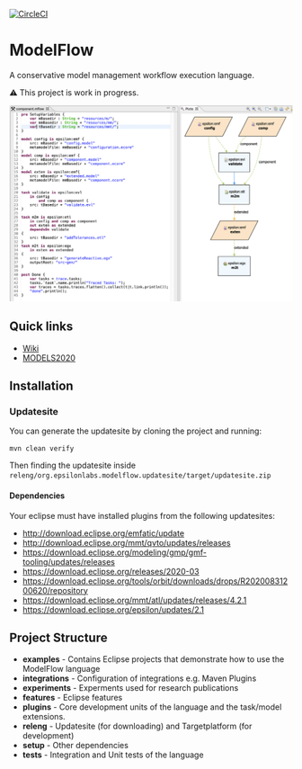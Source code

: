 [![CircleCI](https://circleci.com/gh/epsilonlabs/modelflow.svg?style=svg)](https://circleci.com/gh/epsilonlabs/modelflow)
# ModelFlow
A conservative model management workflow execution language.

:warning: This project is work in progress.

![Screenshot](img/workspace.png)

## Quick links
- [Wiki](https://github.com/epsilonlabs/modelflow/wiki)
- [MODELS2020](https://github.com/epsilonlabs/modelflow/tree/master/experiments/2020_MODELS)

## Installation

### Updatesite 
You can generate the updatesite by cloning the project and running:
```
mvn clean verify
```
Then finding the updatesite inside `releng/org.epsilonlabs.modelflow.updatesite/target/updatesite.zip`

#### Dependencies
Your eclipse must have installed plugins from the following updatesites:

- http://download.eclipse.org/emfatic/update
- http://download.eclipse.org/mmt/qvto/updates/releases
- https://download.eclipse.org/modeling/gmp/gmf-tooling/updates/releases
- https://download.eclipse.org/releases/2020-03
- https://download.eclipse.org/tools/orbit/downloads/drops/R20200831200620/repository
- https://download.eclipse.org/mmt/atl/updates/releases/4.2.1
- https://download.eclipse.org/epsilon/updates/2.1

## Project Structure

- **examples** - Contains Eclipse projects that demonstrate how to use the ModelFlow language
- **integrations** - Configuration of integrations e.g. Maven Plugins
- **experiments** - Experments used for research publications
- **features** - Eclipse features 
- **plugins** - Core development units of the language and the task/model extensions.
- **releng** - Updatesite (for downloading) and Targetplatform (for development)
- **setup** - Other dependencies
- **tests** - Integration and Unit tests of the language
